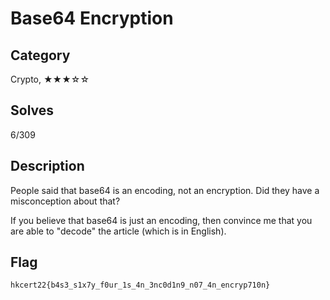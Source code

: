 Base64 Encryption
===

## Category

Crypto, ★★★☆☆

## Solves

6/309

## Description

People said that base64 is an encoding, not an encryption. Did they have a misconception about that?

If you believe that base64 is just an encoding, then convince me that you are able to "decode" the article (which is in English).

## Flag

`hkcert22{b4s3_s1x7y_f0ur_1s_4n_3nc0d1n9_n07_4n_encryp710n}`
